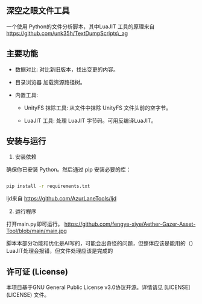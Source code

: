 ## 深空之眼文件工具 

一个使用 Python的文件分析脚本，其中LuaJIT 工具的原理来自 https://github.com/unk35h/TextDumpScripts\_ag



## 主要功能

- 数据对比: 对比新旧版本，找出变更的内容。

- 目录浏览器 加载资源路径树。

- 内置工具:

	- UnityFS 抹除工具: 从文件中抹除 UnityFS 文件头前的空字节。

	- LuaJIT 工具: 处理 LuaJIT 字节码。可用反编译LuaJIT。



## 安装与运行



1.  安装依赖

确保你已安装 Python。然后通过 pip 安装必要的库：

 ```bash

pip install -r requirements.txt

 ```

ljd来自 https://github.com/AzurLaneTools/ljd



2.  运行程序

打开main.py即可运行。
https://github.com/fengye-xiye/Aether-Gazer-Asset-Tool/blob/main/main.jpg



脚本本部分功能和优化是AI写的，可能会出奇怪的问题，但整体应该是能用的（）
LuaJIT处理会报错，但文件处理应该是完成的



## 许可证 (License)



本项目基于GNU General Public License v3.0协议开源。详情请见 \[LICENSE](LICENSE) 文件。





